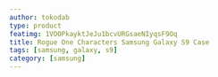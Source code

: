 ```yaml
---
author: tokodab
type: product
featimg: 1VOOPkayktJeJu1bcvURGsaeNIyqsF9Oq
title: Rogue One Characters Samsung Galaxy S9 Case
tags: [samsung, galaxy, s9]
category: [samsung]
---
```

